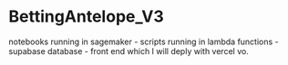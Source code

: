 # BettingAntelope_V3
notebooks running in sagemaker - scripts running in lambda functions - supabase database - front end which I will deply with vercel vo.
